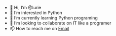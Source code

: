- 👋 Hi, I’m @Iurie
- 👀 I’m interested in Python 
- 🌱 I’m currently learning Python programing
- 💞️ I’m looking to collaborate on IT like a programer
- 📫 How to reach me on [Email](https://iuriechi.github.io/resume/contact.html)

<!---
IurieChi/IurieChi is a ✨ special ✨ repository because its `README.md` (this file) appears on your GitHub profile.
You can click the Preview link to take a look at your changes.
--->
